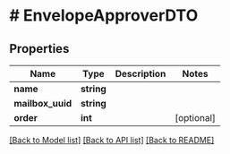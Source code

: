 # # EnvelopeApproverDTO

## Properties

Name | Type | Description | Notes
------------ | ------------- | ------------- | -------------
**name** | **string** |  |
**mailbox_uuid** | **string** |  |
**order** | **int** |  | [optional]

[[Back to Model list]](../../README.md#models) [[Back to API list]](../../README.md#endpoints) [[Back to README]](../../README.md)
